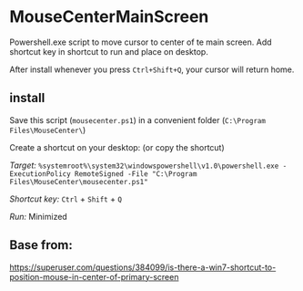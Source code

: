 # MouseCenterMainScreen
Powershell.exe script to move cursor to center of te main screen. 
Add shortcut key in shortcut to run and place on desktop.

After install whenever you press `Ctrl+Shift+Q`, your cursor will return home.

## install
Save this script (`mousecenter.ps1`) in a convenient folder (`C:\Program Files\MouseCenter\`)

Create a shortcut on your desktop: (or copy the shortcut)

*Target:* `%systemroot%\system32\windowspowershell\v1.0\powershell.exe -ExecutionPolicy RemoteSigned -File "C:\Program Files\MouseCenter\mousecenter.ps1"`

*Shortcut key:* `Ctrl` + `Shift` + `Q`

*Run:* Minimized

## Base from:
https://superuser.com/questions/384099/is-there-a-win7-shortcut-to-position-mouse-in-center-of-primary-screen